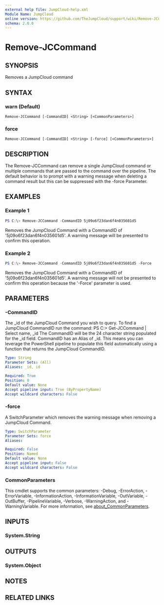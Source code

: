 ```yaml
---
external help file: JumpCloud-help.xml
Module Name: JumpCloud
online version: https://github.com/TheJumpCloud/support/wiki/Remove-JCCommand
schema: 2.0.0
---
```


# Remove-JCCommand

## SYNOPSIS
Removes a JumpCloud command

## SYNTAX

### warn (Default)
```
Remove-JCCommand [-CommandID] <String> [<CommonParameters>]
```

### force
```
Remove-JCCommand [-CommandID] <String> [-force] [<CommonParameters>]
```

## DESCRIPTION
The Remove-JCCommand can remove a single JumpCloud command or multiple commands that are passed to the command over the pipeline. The default behavior is to prompt with a warning message when deleting a command result but this can be suppressed with the -force Parameter.

## EXAMPLES

### Example 1
```powershell
PS C:\> Remove-JCCommand -CommandID 5j09o6f23dan6f4n035601d5
```

Removes the JumpCloud Command with a CommandID of '5j09o6f23dan6f4n035601d5'. A warning message will be presented to confirm this operation.

### Example 2
```powershell
PS C:\> Remove-JCCommand -CommandID 5j09o6f23dan6f4n035601d5 -Force
```

Removes the JumpCloud Command with a CommandID of '5j09o6f23dan6f4n035601d5'. A warning message will not be presented to confirm this operation because the '-Force' parameter is used.
## PARAMETERS

### -CommandID
The _id of the JumpCloud Command  you wish to query.
To find a JumpCloud CommandID run the command:
PS C:\> Get-JCCommand | Select name, _id
The CommandID will be the 24 character string populated for the _id field.
CommandID has an Alias of _id. This means you can leverage the PowerShell pipeline to populate this field automatically using a function that returns the JumpCloud CommandID.

```yaml
Type: String
Parameter Sets: (All)
Aliases: _id, id

Required: True
Position: 0
Default value: None
Accept pipeline input: True (ByPropertyName)
Accept wildcard characters: False
```

### -force
A SwitchParameter which removes the warning message when removing a JumpCloud Command.

```yaml
Type: SwitchParameter
Parameter Sets: force
Aliases:

Required: False
Position: Named
Default value: None
Accept pipeline input: False
Accept wildcard characters: False
```

### CommonParameters
This cmdlet supports the common parameters: -Debug, -ErrorAction, -ErrorVariable, -InformationAction, -InformationVariable, -OutVariable, -OutBuffer, -PipelineVariable, -Verbose, -WarningAction, and -WarningVariable. For more information, see [about_CommonParameters](http://go.microsoft.com/fwlink/?LinkID=113216).

## INPUTS

### System.String
## OUTPUTS

### System.Object
## NOTES

## RELATED LINKS
